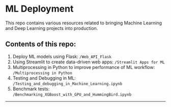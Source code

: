 # ML Deployment

This repo contains various resources related to bringing Machine Learning and Deep Learning projects into production.

## Contents of this repo:

1. Deploy ML models using Flask: `/Web_API_Flask`
2. Using Streamlit to create data-driven web apps: `/Streamlit Apps for ML`
3. Multiprocessing in Python to improve performance of ML workflow: `/Multiprocessing in Python`
4. Testing and Debugging in ML: `/Testing_and_debugging_in_Machine_Learning.ipynb`
5. Benchmark tests: `/Benchmarking_XGBoost_with_GPU_and_HummingBird.ipynb`

---